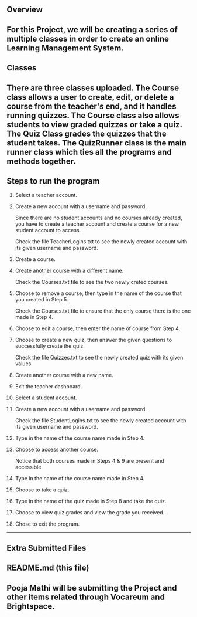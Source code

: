 
Overview
-----------------------------------------------------------------------------------------------------------
For this Project, we will be creating a series of multiple classes in order to create an online Learning Management System.
-----------------------------------------------------------------------------------------------------------
Classes
-----------------------------------------------------------------------------------------------------------
There are three classes uploaded. The Course class allows a user to create, edit, or delete a course from the teacher's end, and it handles running quizzes. The Course class also allows students to view graded quizzes or take a quiz.
The Quiz Class grades the quizzes that the student takes.
The QuizRunner class is the main runner class which ties all the programs and methods together.
-----------------------------------------------------------------------------------------------------------
Steps to run the program
-----------------------------------------------------------------------------------------------------------
1) Select a teacher account.
2) Create a new account with a username and password.

    Since there are no student accounts and no courses already created, you have to create a teacher           account and create a course for a new student account to access.

    Check the file TeacherLogins.txt to see the newly created account with its given username and password.

4) Create a course.
5) Create another course with a different name.

    Check the Courses.txt file to see the two newly creted courses.

6) Choose to remove a course, then type in the name of the course that you created in Step 5.

    Check the Courses.txt file to ensure that the only course there is the one made in Step 4.

7) Choose to edit a course, then enter the name of course from Step 4.
8) Choose to create a new quiz, then answer the given questions to successfully create the quiz.

    Check the file Quizzes.txt to see the newly created quiz with its given values.

9) Create another course with a new name.
10) Exit the teacher dashboard.
11) Select a student account.
12) Create a new account with a username and password.

    Check the file StudentLogins.txt to see the newly created account with its given username and password.

13) Type in the name of the course name made in Step 4.
14) Choose to access another course. 

    Notice that both courses made in Steps 4 & 9 are present and accessible.

15) Type in the name of the course name made in Step 4.
16) Choose to take a quiz.
17) Type in the name of the quiz made in Step 8 and take the quiz.
18) Choose to view quiz grades and view the grade you received.
19) Chose to exit the program.
-----------------------------------------------------------------------------------------------------------
Extra Submitted Files
-----------------------------------------------------------------------------------------------------------
README.md (this file)
-----------------------------------------------------------------------------------------------------------
Pooja Mathi will be submitting the Project and other items related through Vocareum and Brightspace.
-----------------------------------------------------------------------------------------------------------
